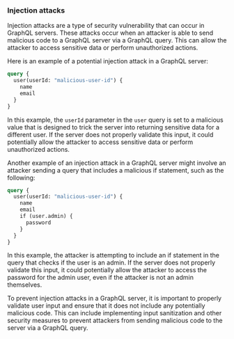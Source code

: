 ### Injection attacks

Injection attacks are a type of security vulnerability that can occur in GraphQL servers. These attacks occur when an attacker is able to send malicious code to a GraphQL server via a GraphQL query. This can allow the attacker to access sensitive data or perform unauthorized actions.

Here is an example of a potential injection attack in a GraphQL server:

```graphql
query {
  user(userId: "malicious-user-id") {
    name
    email
  }
}
```

In this example, the `userId` parameter in the `user` query is set to a malicious value that is designed to trick the server into returning sensitive data for a different user. If the server does not properly validate this input, it could potentially allow the attacker to access sensitive data or perform unauthorized actions.

Another example of an injection attack in a GraphQL server might involve an attacker sending a query that includes a malicious if statement, such as the following:

```graphql
query {
  user(userId: "malicious-user-id") {
    name
    email
    if (user.admin) {
      password
    }
  }
}
```

In this example, the attacker is attempting to include an if statement in the query that checks if the user is an admin. If the server does not properly validate this input, it could potentially allow the attacker to access the password for the admin user, even if the attacker is not an admin themselves.

To prevent injection attacks in a GraphQL server, it is important to properly validate user input and ensure that it does not include any potentially malicious code. This can include implementing input sanitization and other security measures to prevent attackers from sending malicious code to the server via a GraphQL query.
